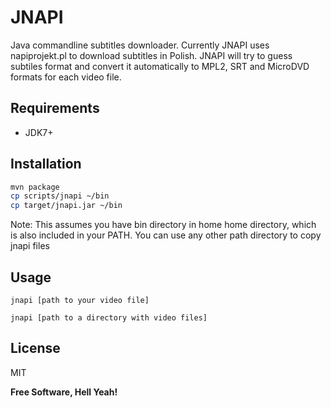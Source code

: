 JNAPI
=====

Java commandline subtitles downloader. Currently JNAPI uses napiprojekt.pl to download subtitles in Polish. JNAPI will try to guess subtiles format and convert it automatically to MPL2, SRT and MicroDVD formats for each video file.

Requirements
----

 - JDK7+

Installation
----

```sh
mvn package
cp scripts/jnapi ~/bin
cp target/jnapi.jar ~/bin
```
Note: This assumes you have bin directory in home home directory, which is also included in your PATH. You can use any other path directory to copy jnapi files

Usage
----

```
jnapi [path to your video file]
```
```
jnapi [path to a directory with video files]
```

License
----

MIT

**Free Software, Hell Yeah!**
